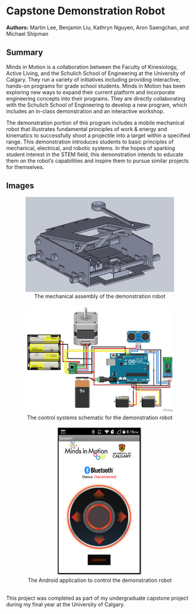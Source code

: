 # Capstone Demonstration Robot

**Authors:** Martin Lee, Benjamin Liu, Kathryn Nguyen, Aron Saengchan, and Michael Shipman

## Summary
Minds in Motion is a collaboration between the Faculty of Kinesiology, Active Living, and the Schulich School of Engineering at the University of Calgary. They run a variety of initiatives including providing interactive, hands-on programs for grade school students. Minds in Motion has been exploring new ways to expand their current platform and incorporate engineering concepts into their programs. They are directly collaborating with the Schulich School of Engineering to develop a new program, which includes an in-class demonstration and an interactive workshop.

The demonstration portion of this program includes a mobile mechanical robot that illustrates fundamental principles of work & energy and kinematics to successfully shoot a projectile into a target within a specified range. This demonstration introduces students to basic principles of mechanical, electrical, and robotic systems. In the hopes of sparking student interest in the STEM field, this demonstration intends to educate them on the robot’s capabilities and inspire them to pursue similar projects for themselves.

## Images
<div align="center">
	<img src="./Mechanical/Images/Mechanical Assembly.png" width="400"><br>
    The mechanical assembly of the demonstration robot
</div><br>

<div align="center">
	<img src="./Control Systems/Images/Schematic.PNG" width="400"><br>
	The control systems schematic for the demonstration robot
</div><br>

<div align="center">
	<img src="./Control Systems/Images/Android Application.png" height="400"><br>
    The Android application to control the demonstration robot
</div><br>

This project was completed as part of my undergraduate capstone project during my final year at the University of Calgary.
